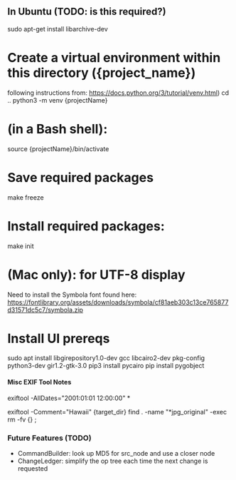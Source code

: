 
## In Ubuntu (TODO: is this required?)
sudo apt-get install libarchive-dev

# Create a virtual environment within this directory ({project_name})
following instructions from: https://docs.python.org/3/tutorial/venv.html)
cd ..
python3 -m venv {projectName}
# (in a Bash shell):
source {projectName}/bin/activate

# Save required packages
make freeze

# Install required packages:
make init

# (Mac only): for UTF-8 display
Need to install the Symbola font found here:
https://fontlibrary.org/assets/downloads/symbola/cf81aeb303c13ce765877d31571dc5c7/symbola.zip

# Install UI prereqs
sudo apt install libgirepository1.0-dev gcc libcairo2-dev pkg-config python3-dev gir1.2-gtk-3.0
pip3 install pycairo
pip install pygobject

#### Misc EXIF Tool Notes
exiftool -AllDates="2001:01:01 12:00:00" *

exiftool -Comment="Hawaii" {target_dir}
find . -name "*jpg_original" -exec rm -fv {} \;

### Future Features (TODO)
* CommandBuilder: look up MD5 for src_node and use a closer node
* ChangeLedger: simplify the op tree each time the next change is requested
